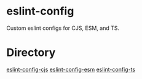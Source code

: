 # eslint-config
Custom eslint configs for CJS, ESM, and TS.
# Directory
[eslint-config-cjs](./packages/cjs/README.md)
[eslint-config-esm](./packages/esm/README.md)
[eslint-config-ts](./packages/ts/README.md)
